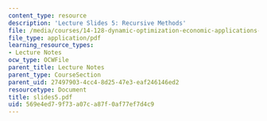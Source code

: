 ```yaml
---
content_type: resource
description: 'Lecture Slides 5: Recursive Methods'
file: /media/courses/14-128-dynamic-optimization-economic-applications-recursive-methods-spring-2003/569e4ed79f73a07ca87f0af77ef7d4c9_slides5.pdf
file_type: application/pdf
learning_resource_types:
- Lecture Notes
ocw_type: OCWFile
parent_title: Lecture Notes
parent_type: CourseSection
parent_uid: 27497903-4cc4-8d25-47e3-eaf246146ed2
resourcetype: Document
title: slides5.pdf
uid: 569e4ed7-9f73-a07c-a87f-0af77ef7d4c9
---
```

